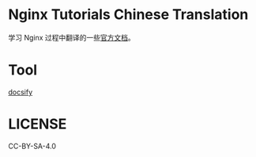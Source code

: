 Nginx Tutorials Chinese Translation
======

学习 Nginx 过程中翻译的一些[官方文档](https://nginx.org/en/docs/)。

# Tool

[docsify](https://github.com/docsifyjs/docsify)

# LICENSE 

CC-BY-SA-4.0
